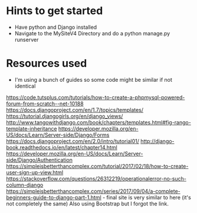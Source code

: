 # Hints to get started
- Have python and Django installed
- Navigate to the MySiteV4 Directory and do a python manage.py runserver

# Resources used
- I'm using a bunch of guides so some code might be similar if not identical

https://code.tutsplus.com/tutorials/how-to-create-a-phpmysql-powered-forum-from-scratch--net-10188
https://docs.djangoproject.com/en/1.7/topics/templates/
https://tutorial.djangogirls.org/en/django_views/
http://www.tangowithdjango.com/book/chapters/templates.html#fig-rango-template-inheritance
https://developer.mozilla.org/en-US/docs/Learn/Server-side/Django/Forms
https://docs.djangoproject.com/en/2.0/intro/tutorial01/
http://django-book.readthedocs.io/en/latest/chapter14.html
https://developer.mozilla.org/en-US/docs/Learn/Server-side/Django/Authentication
https://simpleisbetterthancomplex.com/tutorial/2017/02/18/how-to-create-user-sign-up-view.html
https://stackoverflow.com/questions/26312219/operationalerror-no-such-column-django
https://simpleisbetterthancomplex.com/series/2017/09/04/a-complete-beginners-guide-to-django-part-1.html - final site is very similar to here (it's not completely the same)
Also using Bootstrap but I forgot the link.